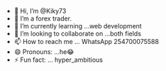 - 👋 Hi, I’m @Kiky73
- 👀 I’m a forex trader.
- 🌱 I’m currently learning ...web development 
- 💞️ I’m looking to collaborate on ...both fields 
- 📫 How to reach me ... WhatsApp 254700075588
- 😄 Pronouns: ...he😂
- ⚡ Fun fact: ... hyper_ambitious

<!---
Kiky73/Kiky73 is a ✨ special ✨ repository because its `README.md` (this file) appears on your GitHub profile.
You can click the Preview link to take a look at your changes.
--->
